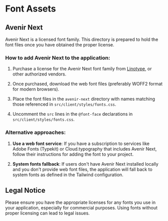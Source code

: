 # Font Assets

## Avenir Next

Avenir Next is a licensed font family. This directory is prepared to hold the font files once you have obtained the proper license.

### How to add Avenir Next to the application:

1. Purchase a license for the Avenir Next font family from [Linotype](https://www.linotype.com/1245/avenir-next-family.html), or other authorized vendors.

2. Once purchased, download the web font files (preferably WOFF2 format for modern browsers).

3. Place the font files in the `avenir-next` directory with names matching those referenced in `src/client/styles/fonts.css`.

4. Uncomment the `src` lines in the `@font-face` declarations in `src/client/styles/fonts.css`.

### Alternative approaches:

1. **Use a web font service**: If you have a subscription to services like Adobe Fonts (Typekit) or Cloud.typography that includes Avenir Next, follow their instructions for adding the font to your project.

2. **System fonts fallback**: If users don't have Avenir Next installed locally and you don't provide web font files, the application will fall back to system fonts as defined in the Tailwind configuration.

## Legal Notice

Please ensure you have the appropriate licenses for any fonts you use in your application, especially for commercial purposes. Using fonts without proper licensing can lead to legal issues. 